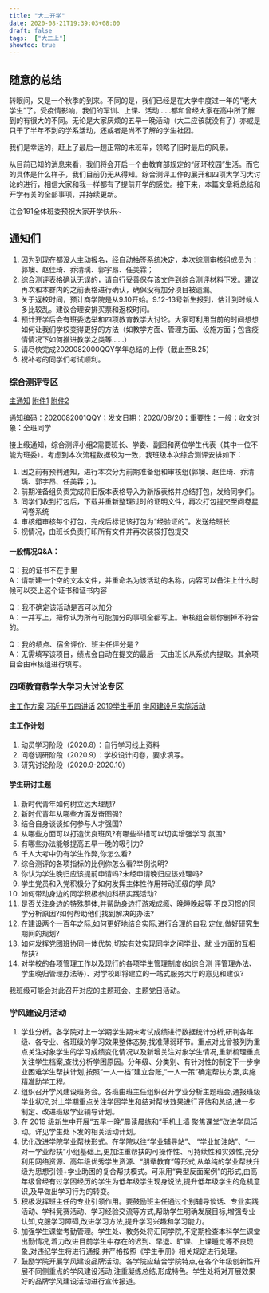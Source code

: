 ```yaml
---
title: "大二开学"
date: 2020-08-21T19:39:03+08:00
draft: false
tags:  ["大二上"]
showtoc: true
---
```


## 随意的总结

转眼间，又是一个秋季的到来。不同的是，我们已经是在大学中度过一年的“老大学生”了。受疫情影响，我们的军训、上课、活动……都和曾经大家在高中所了解到的有很大的不同。无论是大家厌烦的五早一晚活动（大二应该就没有了）亦或是只干了半年不到的学系活动，还或者是尚不了解的学生社团。

我们是幸运的，赶上了最后一趟正常的末班车，领略了旧时最后的风景。

从目前已知的消息来看，我们将会开启一个由教育部规定的“闭环校园”生活。而它的具体是什么样子，我们目前仍无从得知。综合测评工作的展开和四项大学习大讨论的进行，相信大家和我一样都有了提前开学的感觉。接下来，本篇文章将总结和开学有关的全部事项，并持续更新。

注会191全体班委预祝大家开学快乐~

## 通知们

1. 因为到现在都没人主动报名，经自动抽签系统决定，本次综测审核组成员为：郭墺、赵佳琦、乔清瑀、郭宇昂、任美霖；
2. 综合测评表格确认无误的，请自行妥善保存该文件到综合测评材料下发。建议再次和本群内的之前表格进行确认，确保没有加分项目被遗漏。
3. 关于返校时间，预计商学院是从9.10开始。9.12-13号新生报到，估计到时候人多比较乱。建议合理安排买票和返校时间。
4. 预计开学后会有班委选举和四项教育教学大讨论。大家可利用当前的时间想想如何让我们学校变得更好的方法（如教学方面、管理方面、设施方面；包含疫情情况下如何推进教学之类等……）
5. 请尽快完成2020082000QQY学年总结的上传（截止至8.25）
6. 祝补考的同学们考试顺利。

### 综合测评专区

[主通知](../../2020开学文件/主通知.doc) [附件1](../../2020开学文件/附件一：商学院2019-2020学年综合测评补充说明.docx) [附件2](../../2020开学文件/附件二：商学院2019-2020学年综合测评记分册填写说明.docx)

通知编码：2020082001QQY；发文日期：2020/08/20；重要性：一般；收文对象：全班同学

接上级通知，综合测评小组2需要班长、学委、副团和两位学生代表（其中一位不能为班委）。考虑到本次流程数据较为一致，我班级本次综合测评安排如下：

1. 因之前有预判通知，进行本次分为前期准备组和审核组(郭墺、赵佳琦、乔清瑀、郭宇昂、任美霖；)。
2. 前期准备组负责完成将旧版本表格导入为新版表格并总结打包，发给同学们。
3. 同学们收到打包后，下载并重新整理过时的证明文件，再次打包提交至问卷星问卷系统
4. 审核组审核每个打包，完成后标记该打包为“经验证的”。发送给班长
5. 视情况，由班长负责打印所有文件并再次装袋打包提交

#### 一般情况Q&A：  
Q：我的证书不在手里  
A：请新建一个空的文本文件，并重命名为该活动的名称，内容可以备注上什么时候可以交上这个证书和证书内容

Q：我不确定该活动是否可以加分  
A：一并写上，把你认为所有可能加分的事项全都写上。审核组会帮你删掉不符合的。

Q：我的绩点、宿舍评价、班主任评分是？  
A：无需填写该项目，绩点会自动在提交的最后一天由班长从系统内提取。其余项目会由审核组进行填写。

### 四项教育教学大学习大讨论专区

[主工作方案](../../2020开学文件/0.商学院学生工作教育教学思想大学习大讨论工作方案（0816）第五稿(1).pdf) [习近平五四讲话](../../2020开学文件/1.习近平总书记在纪念五四运动100周年大会上的讲话(1).pdf) [2019学生手册](../../2020开学文件/2.2019版学生手册(1).pdf) [学风建设月实施活动](../../2020开学文件/3.2019-2020学年秋季学期“学风建设月”实施方案(1).pdf) 


#### 主工作计划

1. 动员学习阶段（2020.8）：自行学习线上资料
2. 问卷调研阶段（2020.9）：学校设计问卷，要求填写。
3. 研究讨论阶段（2020.9-2020.10）

#### 学生研讨主题

1. 新时代青年如何树立远大理想?
2. 新时代青年从哪些方面发奋图强?
3. 结合自身谈谈如何参与人才强国?
4. 从哪些方面可以打造优良班风?有哪些举措可以切实增强学习
氛围?
5. 有哪些办法能够提高五早一晚的吸引力?
6. 千人大考中仍有学生作弊,你怎么看?
7. 综合测评的各项指标的比例你怎么看?举例说明?
8. 你认为学生晚归应该提前申请吗?未经申请晚归应该处理吗?
9. 学生党员和入党积极分子如何发挥主体性作用带动班级的学
风?
10. 如何带动身边的同学积极参加科研实践活动?
11. 是否关注身边的特殊群体,并帮助身边打游戏成瘾、晚睡晚起等
不良习惯的同学分析原因?如何帮助他们找到解决的办法?
12. 在建设两个一百年之际,如何更好地结合实际,进行合理的自我
定位,做好研究生期间的规划?
13. 如何发挥党团班协同一体优势,切实有效实现同学之间学业、就
业方面的互相帮扶?
14. 对学校的各项管理工作以及现行的各项学生管理制度(如综合测
评管理办法、学生晚归管理办法等)、对学校即将建立的一站式服务大厅的意见和建议?

我班级可能会对此召开对应的主题班会、主题党日活动。

### 学风建设月活动

1. 学业分析。各学院对上一学期学生期末考试成绩进行数据统计分析,研判各年级、各专业、各班级的学习效果整体态势,找准薄弱环节。重点对比曾被列为重点关注对象学生的学习成绩变化情况以及新增关注对象学生情况,重新梳理重点关注学生档案,查找分析学困原因。分年级、分类别、有针对性的制定下一步学业困难学生帮扶计划,按照“一人一档”建立台账,“一人一策”确定帮扶方案,实施精准助学工程。
2. 组织召开学风建设班务会。各班由班主任组织召开学业分析主题班会,通报班级学业状况,对上学期重点关注学困学生和结对帮扶效果进行评估和总结,进一步制定、改进班级学业辅导计划。
3. 在 2019 级新生中开展“五早一晚”晨读晨练和“手机上墙 聚焦课堂”改进学风活动。详见学生处下发的相关活动计划。
4. 优化改进学院学业帮扶形式。在学院以往“学业辅导站”、 “学业加油站”、“一对一学业帮扶”小组基础上,更加注重帮扶的可操作性、可持续性和实效性,充分利用网络资源、高年级优秀学生资源、“朋辈教育”等形式,从单纯的学业帮扶升级为思想引领+学业助困的复合帮扶模式。可采用“典型反面案例”的形式,由高年级曾经有过学困经历的学生为低年级学生现身说法,提升低年级学生的危机意识,及早做出学习行为的转变。
5. 积极发挥班主任的专业引领作用。要鼓励班主任通过个别辅导谈话、专业实践活动、学科竞赛活动、学习经验交流等方式,帮助学生明确发展目标,增强专业认知,克服学习障碍,改进学习方法,提升学习兴趣和学习能力。
6. 加强学生课堂考勤管理。学生处、教务处将汇同学院,不定期检查本科学生课堂出勤情况,着力改进目前学生中存在的迟到、早退、旷课、上课睡觉等不良现象,对违纪学生将进行通报,并严格按照《学生手册》相关规定进行处理。
7. 鼓励学院开展学风建设品牌活动。各学院应结合学院特点,在各个年级创新性开展不同侧重点的学风建设活动,注重凝练总结,形成特色。学生处将对开展效果好的品牌学风建设活动进行宣传报道。
